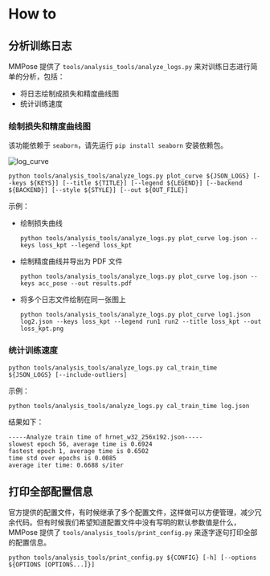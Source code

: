 # How to

## 分析训练日志

MMPose 提供了 `tools/analysis_tools/analyze_logs.py` 来对训练日志进行简单的分析，包括：

- 将日志绘制成损失和精度曲线图
- 统计训练速度

### 绘制损失和精度曲线图

该功能依赖于 `seaborn`，请先运行 `pip install seaborn` 安装依赖包。

![log_curve](https://user-images.githubusercontent.com/87690686/188538215-5d985aaa-59f8-44cf-b6f9-10890d599e9c.png)

```shell
python tools/analysis_tools/analyze_logs.py plot_curve ${JSON_LOGS} [--keys ${KEYS}] [--title ${TITLE}] [--legend ${LEGEND}] [--backend ${BACKEND}] [--style ${STYLE}] [--out ${OUT_FILE}]
```

示例：

- 绘制损失曲线

  ```shell
  python tools/analysis_tools/analyze_logs.py plot_curve log.json --keys loss_kpt --legend loss_kpt
  ```

- 绘制精度曲线并导出为 PDF 文件

  ```shell
  python tools/analysis_tools/analyze_logs.py plot_curve log.json --keys acc_pose --out results.pdf
  ```

- 将多个日志文件绘制在同一张图上

  ```shell
  python tools/analysis_tools/analyze_logs.py plot_curve log1.json log2.json --keys loss_kpt --legend run1 run2 --title loss_kpt --out loss_kpt.png
  ```

### 统计训练速度

```shell
python tools/analysis_tools/analyze_logs.py cal_train_time ${JSON_LOGS} [--include-outliers]
```

示例：

```shell
python tools/analysis_tools/analyze_logs.py cal_train_time log.json
```

结果如下：

```text
-----Analyze train time of hrnet_w32_256x192.json-----
slowest epoch 56, average time is 0.6924
fastest epoch 1, average time is 0.6502
time std over epochs is 0.0085
average iter time: 0.6688 s/iter
```

## 打印全部配置信息

官方提供的配置文件，有时候继承了多个配置文件，这样做可以方便管理，减少冗余代码。但有时候我们希望知道配置文件中没有写明的默认参数值是什么，MMPose 提供了 `tools/analysis_tools/print_config.py` 来逐字逐句打印全部的配置信息。

```shell
python tools/analysis_tools/print_config.py ${CONFIG} [-h] [--options ${OPTIONS [OPTIONS...]}]
```
